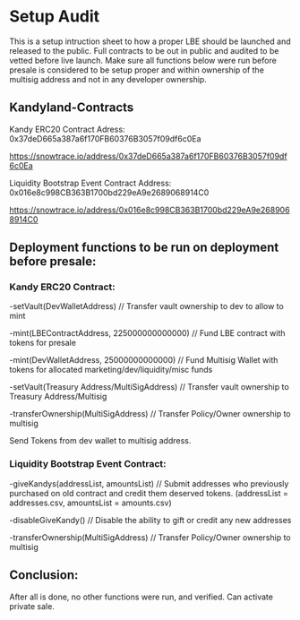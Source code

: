 # Setup Audit

This is a setup intruction sheet to how a proper LBE should be launched and released to the public. Full contracts to be out in public and audited to be vetted before live launch. Make sure all functions below were run before presale is considered to be setup proper and within ownership of the multisig address and not in any developer ownership.

## Kandyland-Contracts

Kandy ERC20 Contract Adress: 0x37deD665a387a6f170FB60376B3057f09df6c0Ea

https://snowtrace.io/address/0x37deD665a387a6f170FB60376B3057f09df6c0Ea

Liquidity Bootstrap Event Contract Address: 0x016e8c998CB363B1700bd229eA9e2689068914C0

https://snowtrace.io/address/0x016e8c998CB363B1700bd229eA9e2689068914C0




## Deployment functions to be run on deployment before presale: 



### Kandy ERC20 Contract:

-setVault(DevWalletAddress) // Transfer vault ownership to dev to allow to mint

-mint(LBEContractAddress, 225000000000000) // Fund LBE contract with tokens for presale

-mint(DevWalletAddress, 25000000000000) // Fund Multisig Wallet with tokens for allocated marketing/dev/liquidity/misc funds

-setVault(Treasury Address/MultiSigAddress) // Transfer vault ownership to Treasury Address/Multisig

-transferOwnership(MultiSigAddress) // Transfer Policy/Owner ownership to multisig

Send Tokens from dev wallet to multisig address.


### Liquidity Bootstrap Event Contract:

-giveKandys(addressList, amountsList) // Submit addresses who previously purchased on old contract and credit them deserved tokens. (addressList = addresses.csv, amountsList = amounts.csv)

-disableGiveKandy() // Disable the ability to gift or credit any new addresses

-transferOwnership(MultiSigAddress) // Transfer Policy/Owner ownership to multisig


## Conclusion:

After all is done, no other functions were run, and verified. Can activate private sale. 
